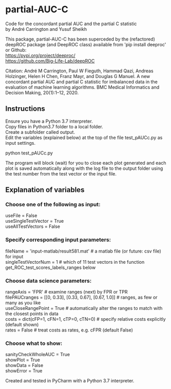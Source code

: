 # partial-AUC-C
Code for the concordant partial AUC and the partial C statistic  
by André Carrington and Yusuf Sheikh  

This package, partial-AUC-C has been superceded by the (refactored) deepROC package (and DeepROC class) available from 'pip install deeproc' or Github:  
https://pypi.org/project/deeproc/  
https://github.com/Big-Life-Lab/deepROC  

Citation: André M Carrington, Paul W Fieguth, Hammad Qazi, Andreas Holzinger, Helen H Chen, Franz Mayr, and Douglas G Manuel. A new concordant partial AUC and partial C statistic for imbalanced data in the evaluation of machine learning algorithms. BMC Medical Informatics and Decision Making, 20(1):1–12, 2020.

## Instructions
Ensure you have a Python 3.7 interpreter.  
Copy files in Python3.7 folder to a local folder.  
Create a subfolder called output.  
Edit the variables (explained below) at the top of the file test_pAUCc.py as input settings.  

python test_pAUCc.py

The program will block (wait) for you to close each plot generated and each plot is saved automatically along with the log file to the output folder using the test number from the test vector or the input file.

## Explanation of variables
  
### Choose one of the following as input:  
useFile             = False  
useSingleTestVector = True  
useAllTestVectors   = False  

### Specify corresponding input parameters:  
fileName            = 'input-matlab/result581.mat'  # a matlab file (or future: csv file) for input  
singleTestVectorNum = 1  # which of 11 test vectors in the function get_ROC_test_scores_labels_ranges below  

### Choose data science parameters:  
rangeAxis           = 'FPR'  # examine ranges (next) by FPR or TPR  
filePAUCranges      = [[0, 0.33], [0.33, 0.67], [0.67, 1.0]]  # ranges, as few or many as you like  
useCloseRangePoint  = True   # automatically alter the ranges to match with the closest points in data  
costs               = dict(cFP=1, cFN=1, cTP=0, cTN=0)  # specify relative costs explicitly (default shown)  
rates               = False                             # treat costs as rates, e.g. cFPR (default False)  

### Choose what to show:  
sanityCheckWholeAUC = True  
showPlot            = True  
showData            = False  
showError           = True  

Created and tested in PyCharm with a Python 3.7 interpreter.  
